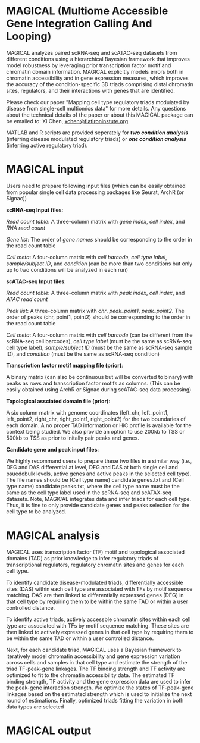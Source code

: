 # MAGICAL (Multiome Accessible Gene Integration Calling And Looping)

MAGICAL analyzes paired scRNA-seq and scATAC-seq datasets from different conditions using a hierarchical Bayesian framework that improves model robustness by leveraging prior transcription factor motif and chromatin domain information. MAGICAL explicitly models errors both in chromatin accessibility and in gene expression measures, which improves the accuracy of the condition-specific 3D triads comprising distal chromatin sites, regulators, and their interactions with genes that are identified. 

Please check our paper "Mapping cell type regulatory triads modulated by disease from single-cell multiomics data" for more details. Any questions about the technical details of the paper or about this MAGICAL package can be emailed to: Xi Chen, xchen@flatironinstute.org

MATLAB and R scripts are provided seperately for ***two condition analysis*** (inferring disease modulated regulatory triads) or ***one condition analysis*** (inferring active regulatory triad). 


# MAGICAL input

Users need to prepare following input files (which can be easily obtained from popular single cell data processing packages like Seurat, ArchR (or Signac))


**scRNA-seq Input files**:

*Read count table*: A three-column matrix with *gene index*, *cell index*, and *RNA read count*

*Gene list*: The order of *gene names* should be corresponding to the order in the read count table

*Cell meta*: A four-column matrix with *cell barcode*, *cell type label*, *sample/subject ID*, and *condition* (can be more than two conditions but only up to two conditions will be analyzed in each run)

**scATAC-seq Input files**:

*Read count table*: A three-column matrix with *peak index*, *cell index*, and *ATAC read count*

*Peak list*: A three-column matrix with *chr*, *peak_point1*, *peak_point2*. The order of peaks (chr, point1, point2) should be corresponding to the order in the read count table

*Cell meta*: A four-column matrix with *cell barcode* (can be different from the scRNA-seq cell barcodes), *cell type label* (must be the same as scRNA-seq cell type label), *sample/subject ID* (must be the same as scRNA-seq sample ID), and *condition* (must be the same as scRNA-seq condition)


**Transcriotion factor motif mapping file (prior)**:

A binary matrix (can also be continuous but will be converted to binary) with peaks as rows and transcription factor motifs as columns. (This can be easily obtained using ArchR or Signac during scATAC-seq data processing) 


**Topological assciated domain file (prior)**:

A six column matrix with genome coordinates (left_chr, left_point1, left_point2, right_chr, right_point1, right_point2) for the two boundaries of each domain. A no proper TAD information or HiC profile is available for the context being studied. We also provide an option to use 200kb to TSS or 500kb to TSS as prior to initally pair peaks and genes. 


**Candidate gene and peak input files**:

We highly recommand users to prepare these two files in a similar way (i.e., DEG and DAS differential at level, DEG and DAS at both single cell and psuedobulk levels, active genes and active peaks in the selected cell type). The file names should be (Cell type name) candidate genes.txt and (Cell type name) candidate peaks.txt, where the cell type name must be the same as the cell type label used in the scRNA-seq and scATAX-seq datasets. Note, MAGICAL integrates data and infer triads for each cell type. Thus, it is fine to only provide candidate genes and peaks selection for the cell type to be analyzed. 


# MAGICAL analysis

MAGICAL uses transcription factor (TF) motif and topological associated domains (TAD) as prior knowledge to infer regulatory triads of transcriptional regulators, regulatory chromatin sites and genes for each cell type. 

To identify candidate disease-modulated triads, differentially accessible sites (DAS) within each cell type are associated with TFs by motif sequence matching. DAS are then linked to differentially expressed genes (DEG) in that cell type by requiring them to be within the same TAD or within a user controlled distance. 

To identify active triads, actively accessble chromatin sites within each cell type are associated with TFs by motif sequence matching. These sites are then linked to actively expressed genes in that cell type by requiring them to be within the same TAD or within a user controlled distance. 

Next, for each candidate triad, MAGICAL uses a Bayesian framework to iteratively model chromatin accessibility and gene expression variation across cells and samples in that cell type and estimate the strength of the triad TF-peak-gene linkages. The TF binding strength and TF activity are optimized to fit to the chromatin accessibility data. The estimated TF binding strength, TF activity and the gene expression data are used to infer the peak-gene interaction strength. We optimize the states of TF-peak-gene linkages based on the estimated strength which is used to initialize the next round of estimations. Finally, optimized triads fitting the variation in both data types are selected


# MAGICAL output
